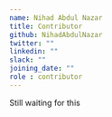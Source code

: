 ```yaml
---
name: Nihad Abdul Nazar
title: Contributor
github: NihadAbdulNazar
twitter: ""
linkedin: ""
slack: ""
joining_date: ""
role : contributor
---
```


Still waiting for this
